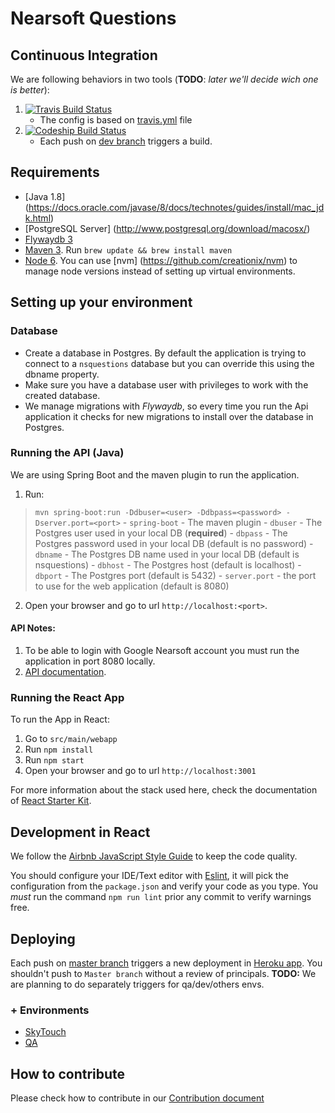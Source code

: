 # Nearsoft Questions

## Continuous Integration

We are following behaviors in two tools (**TODO**: _later we'll decide wich one is better_):

1. [![Travis Build Status](https://travis-ci.org/Nearsoft/questions.svg?branch=dev)](https://travis-ci.org/Nearsoft/questions)
    - The config is based on [travis.yml](https://github.com/Nearsoft/questions/blob/dev/.travis.yml) file
2. [![Codeship Build Status](https://codeship.com/projects/fe46cd40-f9e0-0133-27dd-124ad23604b3/status?branch=dev)](https://codeship.com/projects/151404)
    - Each push on [dev branch](https://github.com/Nearsoft/questions/tree/dev) triggers a build.

## Requirements

- [Java 1.8] (https://docs.oracle.com/javase/8/docs/technotes/guides/install/mac_jdk.html)
- [PostgreSQL Server] (http://www.postgresql.org/download/macosx/)
- [Flywaydb 3](https://flywaydb.org/)
- [Maven 3](http://maven.apache.org/ref/3.3.3/). Run `brew update && brew install maven`
- [Node 6](https://nodejs.org/en/). You can use [nvm] (https://github.com/creationix/nvm) to manage node versions instead of setting up virtual environments.

## Setting up your environment

### Database
- Create a database in Postgres. By default the application is trying to connect to a `nsquestions` database but you can override this using the dbname property.
- Make sure you have a database user with privileges to work with the created database.
- We manage migrations with _Flywaydb_, so every time you run the Api application it checks for new migrations to install over the database in Postgres.

### Running the API (Java)

We are using Spring Boot and the maven plugin to run the application.

1. Run:
> ``mvn spring-boot:run -Ddbuser=<user> -Ddbpass=<password> -Dserver.port=<port>``
    - `spring-boot` - The maven plugin
    - `dbuser` - The Postgres user used in your local DB (**required**)
    - `dbpass` - The Postgres password used in your local DB (default is no password)
    - `dbname` - The Postgres DB name used in your local DB (default is nsquestions)
    - `dbhost` - The Postgres host (default is localhost)
    - `dbport` - The Postgres port (default is 5432)
    - `server.port` - the port to use for the web application (default is 8080)
2. Open your browser and go to url `http://localhost:<port>`.

#### API Notes:
1. To be able to login with Google Nearsoft account you must run the application in port 8080 locally.
2. [API documentation](https://github.com/Nearsoft/questions/blob/dev/API.md).

### Running the React App

To run the App in React:

1. Go to `src/main/webapp`
2. Run `npm install`
3. Run `npm start`
4. Open your browser and go to url `http://localhost:3001`

For more information about the stack used here, check the documentation of [React Starter Kit](https://github.com/kriasoft/react-starter-kit).

## Development in React

We follow the [Airbnb JavaScript Style Guide](https://github.com/airbnb/javascript) to keep the code quality.

You should configure your IDE/Text editor with [Eslint](http://eslint.org/), it will pick the configuration from the `package.json` and verify your code as you type.
You *must* run the command `npm run lint` prior any commit to verify warnings free.

## Deploying

Each push on [master branch](https://github.com/Nearsoft/questions/tree/master) triggers a new deployment in [Heroku app](http://nsquestions.herokuapp.com).
You shouldn't push to `Master branch` without a review of principals.
**TODO:** We are planning to do separately triggers for qa/dev/others envs.

### + Environments
+ [SkyTouch](https://skquestions.herokuapp.com/)
+ [QA](https://qa.herokuapp.com)

## How to contribute

Please check how to contribute in our [Contribution document](https://github.com/Nearsoft/questions/blob/master/CONTRIBUTING.md)
